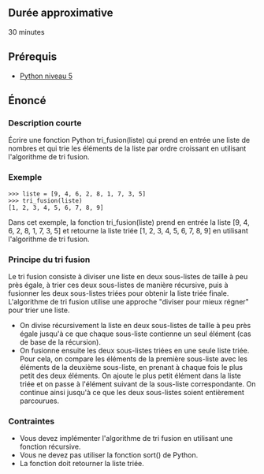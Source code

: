 ## Durée approximative

30 minutes

## Prérequis

- <a href="https://microlead.fr/echelles/python" title="Prérequis en Python" target="_blank">Python niveau 5</a>

## Énoncé

### Description courte

Écrire une fonction Python tri_fusion(liste) qui prend en entrée une liste de nombres et qui trie les éléments de la liste par ordre croissant en utilisant l'algorithme de tri fusion.

### Exemple

```
>>> liste = [9, 4, 6, 2, 8, 1, 7, 3, 5]
>>> tri_fusion(liste)
[1, 2, 3, 4, 5, 6, 7, 8, 9]
```

Dans cet exemple, la fonction tri_fusion(liste) prend en entrée la liste [9, 4, 6, 2, 8, 1, 7, 3, 5] et retourne la liste triée [1, 2, 3, 4, 5, 6, 7, 8, 9] en utilisant l'algorithme de tri fusion.

### Principe du tri fusion

Le tri fusion consiste à diviser une liste en deux sous-listes de taille à peu près égale, à trier ces deux sous-listes de manière récursive, puis à fusionner les deux sous-listes triées pour obtenir la liste triée finale. L'algorithme de tri fusion utilise une approche "diviser pour mieux régner" pour trier une liste.

- On divise récursivement la liste en deux sous-listes de taille à peu près égale jusqu'à ce que chaque sous-liste contienne un seul élément (cas de base de la récursion).
- On fusionne ensuite les deux sous-listes triées en une seule liste triée. Pour cela, on compare les éléments de la première sous-liste avec les éléments de la deuxième sous-liste, en prenant à chaque fois le plus petit des deux éléments. On ajoute le plus petit élément dans la liste triée et on passe à l'élément suivant de la sous-liste correspondante. On continue ainsi jusqu'à ce que les deux sous-listes soient entièrement parcourues.


### Contraintes

- Vous devez implémenter l'algorithme de tri fusion en utilisant une fonction récursive.
- Vous ne devez pas utiliser la fonction sort() de Python.
- La fonction doit retourner la liste triée.